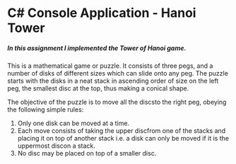 # C# Console Application - Hanoi Tower

##### In  this  assignment  I  implemented  the  Tower  of  Hanoi  game.  

This is  a mathematical game or puzzle. It consists of three pegs, and a number of disks of different sizes which can slide onto any peg. The puzzle starts with the disks  in  a  neat  stack  in  ascending  order  of  size  on the  left  peg,  the smallest disc at the top, thus making a conical shape.

The  objective  of  the  puzzle  is  to  move all  the  discsto the  right  peg, obeying the following simple rules:

1. Only one disk can be moved at a time.
2. Each move consists of taking the upper discfrom one of the stacks and placing it on top of another stack i.e. a disk can only be moved if it is the uppermost discon a stack.
3. No disc may be placed on top of a smaller disc.
